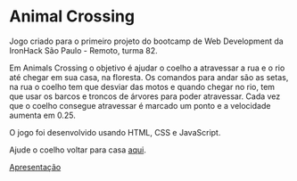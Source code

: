# Animal Crossing

Jogo criado para o primeiro projeto do bootcamp de Web Development da IronHack São Paulo - Remoto, turma 82.

Em Animals Crossing o objetivo é ajudar o coelho a atravessar a rua e o rio até chegar em sua casa, na floresta. 
Os comandos para andar são as setas, na rua o coelho tem que desviar das motos e quando chegar no rio, tem que usar os barcos e troncos de árvores para poder atravessar. Cada vez que o coelho consegue atravessar é marcado um ponto e a velocidade aumenta em 0.25.

O jogo foi desenvolvido usando HTML, CSS e JavaScript.


Ajude o coelho voltar para casa  [aqui](https://carolineabreu.github.io/animals-crossing/).

 [Apresentação](https://docs.google.com/presentation/d/1tS2Dd9g-LixfLV5u3PlSYgfvcgAs-JYCaB8rJfn-ZHM/edit?usp=sharing)